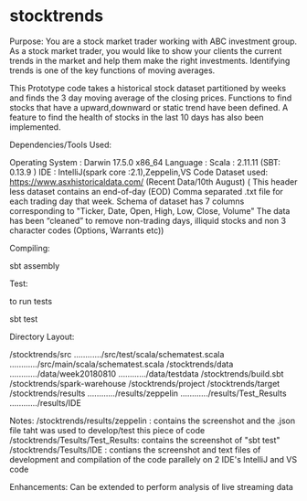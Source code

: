 # stocktrends
Purpose: You are a stock market trader working with ABC investment
group. As a stock market trader, you would like to show your clients the
current trends in the market and help them make the right investments.
Identifying trends is one of the key functions of moving averages.

This Prototype code takes a historical stock dataset partitioned by
weeks and finds the 3 day moving average of the closing prices.
Functions to find stocks that have a upward,downward or static trend
have been defined. A feature to find the health of stocks in the last 10
days has also been implemented.

Dependencies/Tools Used:

Operating System : Darwin 17.5.0 x86\_64 Language : Scala : 2.11.11
(SBT: 0.13.9 ) IDE : IntelliJ(spark core :2.1),Zeppelin,VS Code Dataset
used: https://www.asxhistoricaldata.com/ (Recent Data/10th August) (
This header less dataset contains an end-of-day (EOD) Comma separated
.txt file for each trading day that week. Schema of dataset has 7
columns corresponding to "Ticker, Date, Open, High, Low, Close, Volume"
The data has been “cleaned” to remove non-trading days, illiquid stocks
and non 3 character codes (Options, Warrants etc))

Compiling:

sbt assembly

Test:

to run tests

sbt test

Directory Layout:

/stocktrends/src ............/src/test/scala/schematest.scala
............/src/main/scala/schematest.scala /stocktrends/data
............/data/week20180810 ............/data/testdata
/stocktrends/build.sbt /stocktrends/spark-warehouse /stocktrends/project
/stocktrends/target /stocktrends/results ............/results/zeppelin
............/results/Test\_Results ............/results/IDE

Notes: /stocktrends/results/zeppelin : contains the screenshot and the
.json file taht was used to develop/test this piece of code
/stocktrends/Tesults/Test\_Results: contains the screenshot of "sbt
test" /stocktrends/Tesults/IDE : contians the screenshot and text files
of development and compilation of the code parallely on 2 IDE's IntelliJ
and VS code

Enhancements: Can be extended to perform analysis of live streaming data
